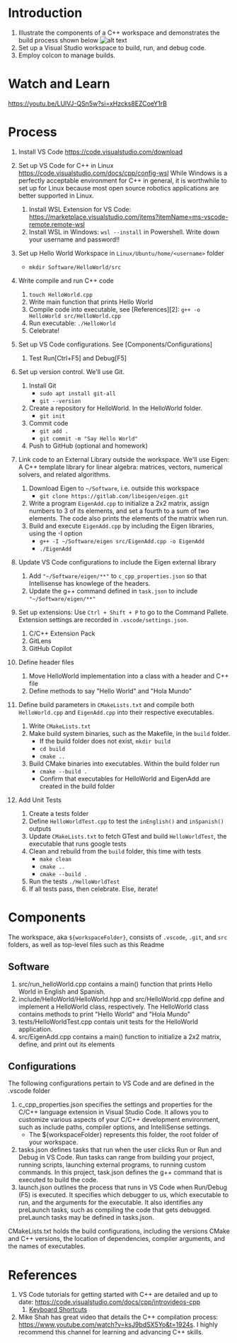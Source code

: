 # Introduction 

1. Illustrate the components of a C++ workspace and demonstrates the build process shown below
![alt text](CPP_compilation.png)
2. Set up a Visual Studio workspace to build, run, and debug code. 
3. Employ colcon to manage builds.
   
# Watch and Learn
https://youtu.be/LUlVJ-QSn5w?si=xHzcks8EZCoeY1rB

# Process 
1. Install VS Code 
     https://code.visualstudio.com/download
2. Set up VS Code for C++ in Linux
     https://code.visualstudio.com/docs/cpp/config-wsl
    While Windows is a perfectly acceptable environment for C++ in general, it is worthwhile to set up for Linux because most open source robotics applications are better supported in Linux. 
     1. Install WSL Extension for VS Code: https://marketplace.visualstudio.com/items?itemName=ms-vscode-remote.remote-wsl
     2. Install WSL in Windows: `wsl --install` in Powershell. Write down your username and password!! 
3. Set up Hello World Workspace in `Linux/Ubuntu/home/<username>` folder
     - `mkdir Software/HelloWorld/src`
4. Write compile and run C++ code 
     1. `touch HelloWorld.cpp`
     2. Write main function that prints Hello World
     3. Compile code into executable, see [References][2]: `g++ -o HelloWorld src/HelloWorld.cpp`
     4. Run executable: `./HelloWorld`
     5. Celebrate! 
5. Set up VS Code configurations. See [Components/Configurations] 
     1. Test Run[Ctrl+F5] and Debug[F5] 
6. Set up version control. We'll use Git.
     1. Install Git 
          - `sudo apt install git-all`
          - `git --version`
     2. Create a repository for HelloWorld. In the HelloWorld folder.
          - `git init`
     3. Commit code
          -  `git add .`
          -  `git commit -m "Say Hello World"`
     4. Push to GitHub (optional and homework) 

7. Link code to an External Library outside the workspace. We'll use Eigen: A C++ template library for linear algebra: matrices, vectors, numerical solvers, and related algorithms.
     1. Download Eigen to `~/Software`, i.e. outside this workspace
          - `git clone https://gitlab.com/libeigen/eigen.git`
     2. Write a program `EigenAdd.cpp` to initialize a 2x2 matrix, assign numbers to 3 of its elements, and set a fourth to a sum of two elements. The code also prints the elements of the matrix when run.
     3. Build and execute `EigenAdd.cpp` by including the Eigen libraries, using the -I option
          - `g++ -I ~/Software/eigen src/EigenAdd.cpp -o EigenAdd`
          - `./EigenAdd`
8. Update VS Code configurations to include the Eigen external library 
     1. Add `"~/Software/eigen/**"` to `c_cpp_properties.json` so that Intellisense has knowlege of the headers. 
     2. Update the g++ command defined in `task.json` to include `"~/Software/eigen/**"`
9. Set up extensions: Use `Ctrl + Shift + P` to go to the Command Pallete. Extension settings are recorded in `.vscode/settings.json`. 
     1. C/C++ Extension Pack 
     2. GitLens
     3. GitHub Copilot
10. Define header files 
     1. Move HelloWorld implementation into a class with a header and C++ file
     2. Define methods to say "Hello World" and "Hola Mundo"
11. Define build parameters in `CMakeLists.txt` and compile both `HelloWorld.cpp` and `EigenAdd.cpp` into their respective executables.
     1. Write `CMakeLists.txt` 
     2. Make build system binaries, such as the Makefile, in the `build` folder. 
          - If the build folder does not exist, `mkdir build`
          - `cd build`
          - `cmake ..` 
     3. Build CMake binaries into executables. Within the build folder run
          - `cmake --build .`
          - Confirm that executables for HelloWorld and EigenAdd are created in the build folder
12. Add Unit Tests 
     1. Create a tests folder 
     2. Define `HelloWorldTest.cpp` to test the `inEnglish()` and `inSpanish()` outputs
     3. Update `CMakeLists.txt` to fetch GTest and build `HelloWorldTest`, the executable that runs google tests
     4. Clean and rebuild from the `build` folder, this time with tests
          - `make clean`
          - `cmake ..`
          - `cmake --build .`
     5. Run the tests `./HelloWorldTest`
     6. If all tests pass, then celebrate. Else, iterate!

# Components 
The workspace, aka `${workspaceFolder}`, consists of `.vscode`, `.git`, and `src` folders, as well as top-level files such as this Readme

## Software 
1. src/run_helloWorld.cpp contains a main() function that prints Hello World in English and Spanish. 
2. include/HelloWorld/HelloWorld.hpp and src/HelloWorld.cpp define and implement a HelloWorld class, respectively. The HelloWorld class contains methods to print "Hello World" and "Hola Mundo"
4. tests/HelloWorldTest.cpp contais unit tests for the HelloWorld application.
3. src/EigenAdd.cpp contains a main() function to initialize a 2x2 matrix, define, and print out its elements

## Configurations
The following configurations pertain to VS Code and are defined in the .vscode folder
1. c_cpp_properties.json specifies the settings and properties for the C/C++ language extension in Visual Studio Code. It allows you to customize various aspects of your C/C++ development environment, such as include paths, compiler options, and IntelliSense settings. 
    - The ${workspaceFolder} represents this folder, the root folder of your workspace.  
2. tasks.json defines tasks that run when the user clicks Run or Run and Debug in VS Code. Run tasks can range from building your project, running scripts, launching external programs, to running custom commands. In this project, task.json defines the g++ command that is executed to build the code. 
3. launch.json outlines the process that runs in VS Code when Run/Debug (F5) is executed. It specifies which debugger to us, which executable to run, and the arguments for the executable. It also identifies any preLaunch tasks, such as compiling the code that gets debugged. preLaunch tasks may be defined in tasks.json.  

CMakeLists.txt holds the build configurations, including the versions CMake and C++ versions, the location of dependencies, compiler arguments, and the names of executables. 

# References 
1. VS Code tutorials for getting started with C++ are detailed and up to date: https://code.visualstudio.com/docs/cpp/introvideos-cpp 
     1. [Keyboard Shortcuts](https://code.visualstudio.com/shortcuts/keyboard-shortcuts-windows.pdf)
2. Mike Shah has great video that details the C++ compilation process: https://www.youtube.com/watch?v=ksJ9bdSX5Yo&t=1924s. I highly recommend this channel for learning and advancing C++ skills. 

 
